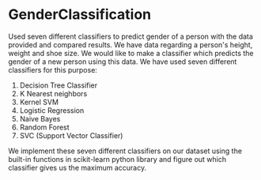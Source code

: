# GenderClassification
Used seven different classifiers to predict gender of a person with the data provided and compared results.
We have data regarding a person's height, weight and shoe size. We would like to make a classifier which predicts the gender of a new person using this data. We have used seven different classifiers for this purpose:

1. Decision Tree Classifier
2. K Nearest neighbors
3. Kernel SVM
4. Logistic Regression
5. Naive Bayes
6. Random Forest
7. SVC (Support Vector Classifier)

We implement these seven different classifiers on our dataset using the built-in functions in scikit-learn python library and figure out which classifier gives us the maximum accuracy.
